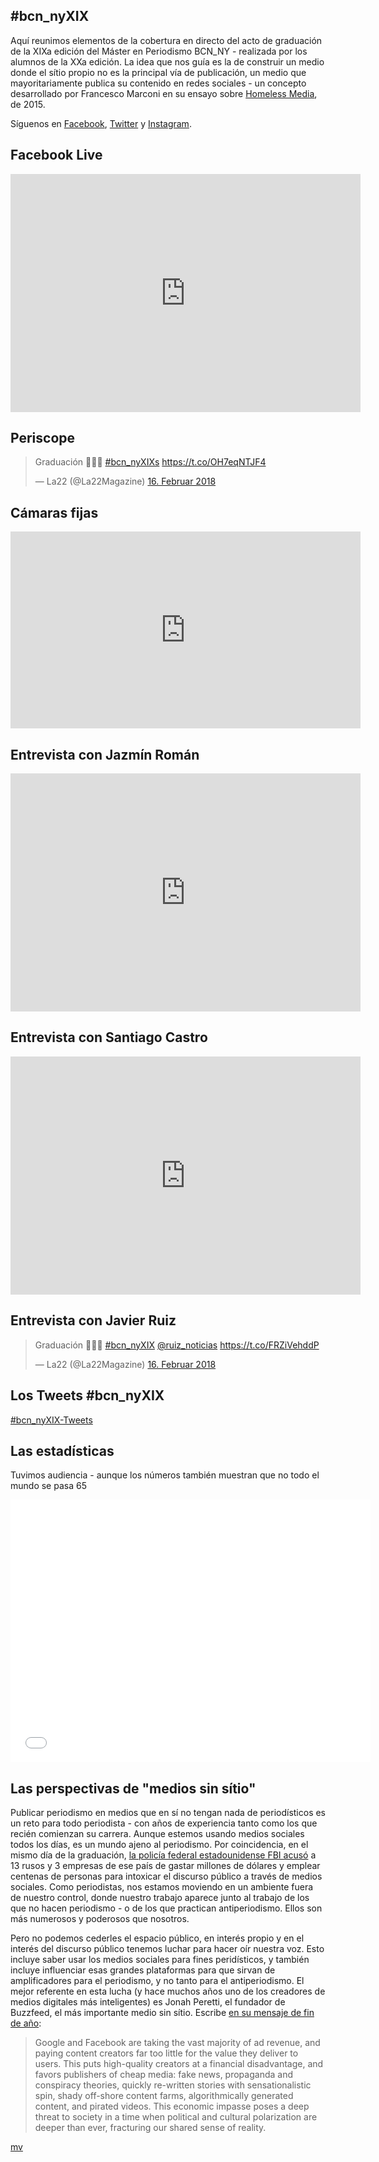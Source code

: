 ## #bcn_nyXIX 

Aquí reunimos elementos de la cobertura en directo del acto de graduación de la XIXa edición del Máster en Periodismo BCN_NY - realizada por los alumnos de la XXa edición. La idea que nos guía es la de construir un medio donde el sítio propio no es la principal vía de publicación, un medio que mayoritariamente publica su contenido en redes sociales - un concepto desarrollado por Francesco Marconi en su ensayo sobre [Homeless Media](https://medium.com/thoughts-on-media/the-rise-of-homeless-media-97e031c8b319), de 2015. 


Síguenos en [Facebook](https://www.facebook.com/la22mag), [Twitter](https://twitter.com/la22magazine) y [Instagram](https://www.instagram.com/la22magazine/).




## Facebook Live

<iframe src="https://www.facebook.com/plugins/video.php?href=https%3A%2F%2Fwww.facebook.com%2Fla22mag%2Fvideos%2F1548159591968753%2F&show_text=1&width=560" width="560" height="381" style="border:none;overflow:hidden" scrolling="no" frameborder="0" allowTransparency="true" allowFullScreen="true"></iframe>


## Periscope

<blockquote class="twitter-tweet" data-lang="de"><p lang="es" dir="ltr">Graduación 👩🏻‍🎓 <a href="https://twitter.com/hashtag/bcn_nyXIXs?src=hash&amp;ref_src=twsrc%5Etfw">#bcn_nyXIXs</a> <a href="https://t.co/OH7eqNTJF4">https://t.co/OH7eqNTJF4</a></p>&mdash; La22 (@La22Magazine) <a href="https://twitter.com/La22Magazine/status/964553349709393921?ref_src=twsrc%5Etfw">16. Februar 2018</a></blockquote>
<script async src="https://platform.twitter.com/widgets.js" charset="utf-8"></script>


## Cámaras fijas

<iframe width="560" height="315" src="https://www.youtube.com/embed/rPITTEcCZF8" frameborder="0" allow="autoplay; encrypted-media" allowfullscreen></iframe>


## Entrevista con Jazmín Román

<iframe src="https://www.facebook.com/plugins/video.php?href=https%3A%2F%2Fwww.facebook.com%2Fla22mag%2Fvideos%2F1548283495289696%2F&show_text=1&width=560" width="560" height="381" style="border:none;overflow:hidden" scrolling="no" frameborder="0" allowTransparency="true" allowFullScreen="true"></iframe>


## Entrevista con Santiago Castro

<iframe src="https://www.facebook.com/plugins/video.php?href=https%3A%2F%2Fwww.facebook.com%2Fla22mag%2Fvideos%2F1548292651955447%2F&show_text=1&width=560" width="560" height="381" style="border:none;overflow:hidden" scrolling="no" frameborder="0" allowTransparency="true" allowFullScreen="true"></iframe>

## Entrevista con Javier Ruiz

<blockquote class="twitter-tweet" data-lang="de"><p lang="es" dir="ltr">Graduación 👩🏻‍🎓 <a href="https://twitter.com/hashtag/bcn_nyXIX?src=hash&amp;ref_src=twsrc%5Etfw">#bcn_nyXIX</a> <a href="https://twitter.com/Ruiz_Noticias?ref_src=twsrc%5Etfw">@ruiz_noticias</a>  <a href="https://t.co/FRZiVehddP">https://t.co/FRZiVehddP</a></p>&mdash; La22 (@La22Magazine) <a href="https://twitter.com/La22Magazine/status/964571494977363969?ref_src=twsrc%5Etfw">16. Februar 2018</a></blockquote>
<script async src="https://platform.twitter.com/widgets.js" charset="utf-8"></script>

## Los Tweets #bcn_nyXIX

<a class="twitter-timeline" data-dnt="true" href="https://twitter.com/hashtag/bcn_nyXIX" data-widget-id="964794499896659973">#bcn_nyXIX-Tweets</a>
<script>!function(d,s,id){var js,fjs=d.getElementsByTagName(s)[0],p=/^http:/.test(d.location)?'http':'https';if(!d.getElementById(id)){js=d.createElement(s);js.id=id;js.src=p+"://platform.twitter.com/widgets.js";fjs.parentNode.insertBefore(js,fjs);}}(document,"script","twitter-wjs");</script>

## Las estadísticas

Tuvimos audiencia - aunque los números también muestran que no todo el mundo se pasa 65

<iframe src="//slides.com/mvtango/deck-6/embed" width="576" height="420" scrolling="no" frameborder="0" webkitallowfullscreen mozallowfullscreen allowfullscreen></iframe>

## Las perspectivas de "medios sin sítio"

Publicar periodismo en medios que en sí no tengan nada de periodísticos es un reto para todo periodista - con años de experiencia tanto como los que recién comienzan su carrera. Aunque estemos usando medios sociales todos los días, es un mundo ajeno al periodismo. Por coincidencia, en el mismo día de la graduación, [la policía federal estadounidense FBI acusó][fbi] a 13 rusos y 3 empresas de ese país de gastar millones de dólares y emplear centenas de personas para intoxicar el discurso público a través de medios sociales. Como periodistas, nos estamos moviendo en un ambiente fuera de nuestro control, donde nuestro trabajo aparece junto al trabajo de los que no hacen periodismo - o de los que practican antiperiodismo. Ellos son más numerosos y poderosos que nosotros.

Pero no podemos cederles el espacio público, en interés propio y en el interés del discurso público tenemos luchar para hacer oír nuestra voz. Esto incluye saber usar los medios sociales para fines peridísticos, y también incluye influenciar esas grandes plataformas para que sirvan de amplificadores para el periodismo, y no tanto para el antiperiodismo. El mejor referente en esta lucha (y hace muchos años uno de los creadores de medios digitales más inteligentes) es Jonah Peretti, el fundador de Buzzfeed, el más importante medio sin sítio. Escribe [en su mensaje de fin de año][9boxes]:

> Google and Facebook are taking the vast majority of ad revenue, and paying content creators far too little for the value they deliver to users. This puts high-quality creators at a financial disadvantage, and favors publishers of cheap media: fake news, propaganda and conspiracy theories, quickly re-written stories with sensationalistic spin, shady off-shore content farms, algorithmically generated content, and pirated videos.
> This economic impasse poses a deep threat to society in a time when political and cultural polarization are deeper than ever, fracturing our shared sense of reality. 

[mv](https://twitter.com/mvtango)


[fbi]: https://www.justice.gov/file/1035477/download "La acusación original (37 páginas)"
[9boxes]: https://www.buzzfeed.com/jonah/9-boxes
